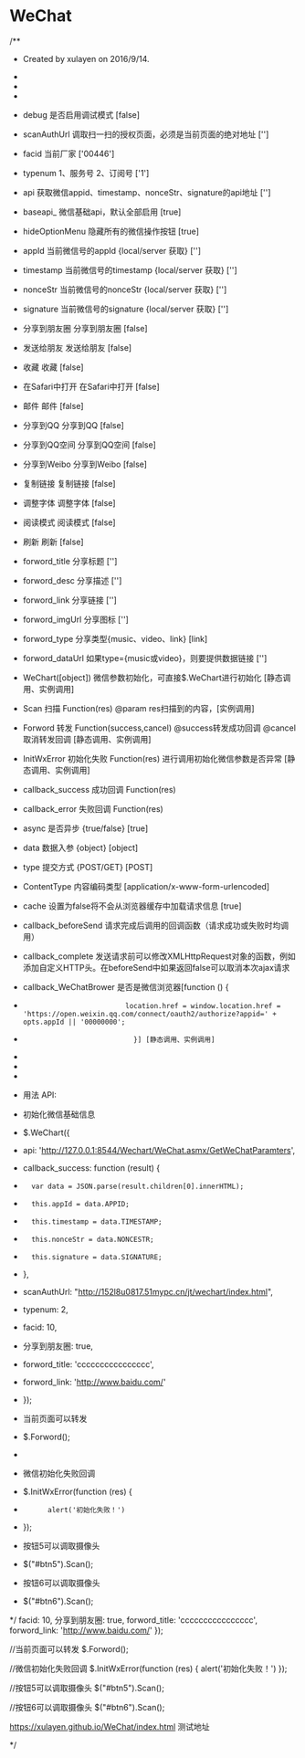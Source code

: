 ﻿# WeChat
/**
 * Created by xulayen on 2016/9/14.
 * <script src="http://res.wx.qq.com/open/js/jweixin-1.0.0.js"></script>
 * <script src="http://ajax.googleapis.com/ajax/libs/jquery/1.5.2/jquery.min.js"></script>
 *
 * debug                        是否启用调试模式 [false]
 * scanAuthUrl                  调取扫一扫的授权页面，必须是当前页面的绝对地址 ['']
 * facid                        当前厂家 ['00446']
 * typenum                      1、服务号 2、订阅号 ['1']
 * api                          获取微信appid、timestamp、nonceStr、signature的api地址 ['']
 * baseapi_                     微信基础api，默认全部启用 [true]
 * hideOptionMenu               隐藏所有的微信操作按钮 [true]
 * appId                        当前微信号的appId {local/server 获取} ['']
 * timestamp                    当前微信号的timestamp {local/server 获取} ['']
 * nonceStr                     当前微信号的nonceStr {local/server 获取} ['']
 * signature                    当前微信号的signature {local/server 获取} ['']
 * 分享到朋友圈                 分享到朋友圈 [false]
 * 发送给朋友                   发送给朋友 [false]
 * 收藏                         收藏 [false]
 * 在Safari中打开               在Safari中打开 [false]
 * 邮件                         邮件 [false]
 * 分享到QQ                     分享到QQ [false]
 * 分享到QQ空间                 分享到QQ空间 [false]
 * 分享到Weibo                  分享到Weibo  [false]
 * 复制链接                     复制链接 [false]
 * 调整字体                     调整字体 [false]
 * 阅读模式                     阅读模式 [false]
 * 刷新                         刷新 [false]
 * forword_title                分享标题 ['']
 * forword_desc                 分享描述 ['']
 * forword_link                 分享链接 ['']
 * forword_imgUrl               分享图标 ['']
 * forword_type                 分享类型{music、video、link} [link]
 * forword_dataUrl              如果type={music或video}，则要提供数据链接 ['']
 * WeChart([object])            微信参数初始化，可直接$.WeChart进行初始化 [静态调用、实例调用]
 * Scan                         扫描 Function(res) @param res扫描到的内容，[实例调用]
 * Forword                      转发 Function(success,cancel) @success转发成功回调 @cancel取消转发回调 [静态调用、实例调用]
 * InitWxError                  初始化失败 Function(res) 进行调用初始化微信参数是否异常 [静态调用、实例调用]
 * callback_success             成功回调 Function(res)
 * callback_error               失败回调 Function(res)
 * async                        是否异步 {true/false} [true]
 * data                         数据入参 {object} [object]
 * type                         提交方式 {POST/GET} [POST]
 * ContentType                  内容编码类型 [application/x-www-form-urlencoded]
 * cache                        设置为false将不会从浏览器缓存中加载请求信息 [true]
 * callback_beforeSend          请求完成后调用的回调函数（请求成功或失败时均调用）
 * callback_complete            发送请求前可以修改XMLHttpRequest对象的函数，例如添加自定义HTTP头。在beforeSend中如果返回false可以取消本次ajax请求
 * callback_WeChatBrower        是否是微信浏览器[function () {
 *                              location.href = window.location.href = 'https://open.weixin.qq.com/connect/oauth2/authorize?appid=' + opts.appId || '00000000';
 *                                }] [静态调用、实例调用]
 *
 *
 *
 * 用法 API:
 * 初始化微信基础信息
 * $.WeChart({
 *   api: 'http://127.0.0.1:8544/Wechart/WeChat.asmx/GetWeChatParamters',
 *   callback_success: function (result) {
 *       var data = JSON.parse(result.children[0].innerHTML);
 *       this.appId = data.APPID;
 *       this.timestamp = data.TIMESTAMP;
 *       this.nonceStr = data.NONCESTR;
 *       this.signature = data.SIGNATURE;
 *   },
 *   scanAuthUrl: "http://152l8u0817.51mypc.cn/jt/wechart/index.html",
 *   typenum: 2,
 *   facid: 10,
 *   分享到朋友圈: true,
 *   forword_title: 'cccccccccccccccc',
 *   forword_link: 'http://www.baidu.com/'
 *  });

 * 当前页面可以转发
 * $.Forword();
 *
 * 微信初始化失败回调
 * $.InitWxError(function (res) {
 *           alert('初始化失败！')
 * });

 * 按钮5可以调取摄像头
 * $("#btn5").Scan();

 * 按钮6可以调取摄像头
 * $("#btn6").Scan();


  */
    facid: 10,
    分享到朋友圈: true,
    forword_title: 'cccccccccccccccc',
    forword_link: 'http://www.baidu.com/'
});

 //当前页面可以转发
 $.Forword();

 //微信初始化失败回调
 $.InitWxError(function (res) {
            alert('初始化失败！')
});

 //按钮5可以调取摄像头
 $("#btn5").Scan();

 //按钮6可以调取摄像头
 $("#btn6").Scan();
	
 https://xulayen.github.io/WeChat/index.html 测试地址

 */
